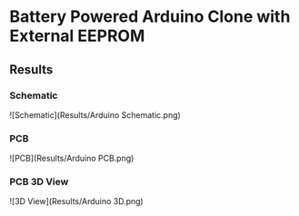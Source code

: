 # Battery Powered Arduino Clone with External EEPROM

## Results
### Schematic
![Schematic](Results/Arduino Schematic.png)

### PCB 
![PCB](Results/Arduino PCB.png)

### PCB 3D View
![3D View](Results/Arduino 3D.png)
